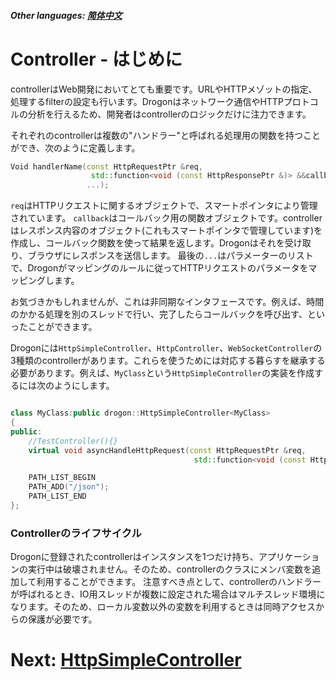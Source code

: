 ##### Other languages: [简体中文](/CHN/CHN-04-控制器-简介)

# Controller - はじめに

controllerはWeb開発においてとても重要です。URLやHTTPメゾットの指定、処理するfilterの設定も行います。Drogonはネットワーク通信やHTTPプロトコルの分析を行えるため、開発者はcontrollerのロジックだけに注力できます。

それぞれのcontrollerは複数の"ハンドラー"と呼ばれる処理用の関数を持つことができ、次のように定義します。

```c++
Void handlerName(const HttpRequestPtr &req,
                  std::function<void (const HttpResponsePtr &)> &&callback,
                 ...);
```

`req`はHTTPリクエストに関するオブジェクトで、スマートポインタにより管理されています。
`callback`はコールバック用の関数オブジェクトです。controllerはレスポンス内容のオブジェクト(これもスマートポインタで管理しています)を作成し、コールバック関数を使って結果を返します。Drogonはそれを受け取り、ブラウザにレスポンスを送信します。
最後の`...`はパラメーターのリストで、Drogonがマッピングのルールに従ってHTTPリクエストのパラメータをマッピングします。


お気づきかもしれませんが、これは非同期なインタフェースです。例えば、時間のかかる処理を別のスレッドで行い、完了したらコールバックを呼び出す、といったことができます。
<!--Obviously, this is an asynchronous interface, one can call the callback after completing the time-consuming operation at other threads;-->

Drogonには`HttpSimpleController`、`HttpController`、`WebSocketController`の3種類のcontrollerがあります。これらを使うためには対応する暮らすを継承する必要があります。例えば、`MyClass`という`HttpSimpleController`の実装を作成するには次のようにします。


```c++

class MyClass:public drogon::HttpSimpleController<MyClass>
{
public:
    //TestController(){}
    virtual void asyncHandleHttpRequest(const HttpRequestPtr &req,
                                         std::function<void (const HttpResponsePtr &)> &&callback) override;

    PATH_LIST_BEGIN
    PATH_ADD("/json");
    PATH_LIST_END
};
```

### Controllerのライフサイクル

Drogonに登録されたcontrollerはインスタンスを1つだけ持ち、アプリケーションの実行中は破壊されません。そのため、controllerのクラスにメンバ変数を追加して利用することができます。
注意すべき点として、controllerのハンドラーが呼ばれるとき、IO用スレッドが複数に設定された場合はマルチスレッド環境になります。そのため、ローカル変数以外の変数を利用するときは同時アクセスからの保護が必要です。

# Next: [HttpSimpleController](/JPN/JPN-04-1-Controller-HttpSimpleController)
